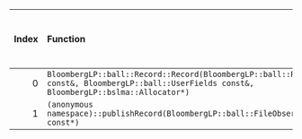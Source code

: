 |   Index | Function                                                                                                                                              |   Difference in number of lines |   Function size difference in bytes | Disassembly                                                             |   Number of lines in `assume` build |   Number of bytes in `assume` build |   Number of lines in `none` build |   Number of bytes in `none` build |
|--------:|:------------------------------------------------------------------------------------------------------------------------------------------------------|--------------------------------:|------------------------------------:|:------------------------------------------------------------------------|------------------------------------:|------------------------------------:|----------------------------------:|----------------------------------:|
|       0 | `BloombergLP::ball::Record::Record(BloombergLP::ball::RecordAttributes const&, BloombergLP::ball::UserFields const&, BloombergLP::bslma::Allocator*)` |                             -24 |                                 -80 | [Assumed](0.assume.s.txt), [Ignored](0.none.s.txt), [Diff](0.diff.html) |                                 640 |                             4362208 |                               720 |                           4362480 |
|       1 | `(anonymous namespace)::publishRecord(BloombergLP::ball::FileObserver2*, char const*)`                                                                |                             -44 |                                -128 | [Assumed](1.assume.s.txt), [Ignored](1.none.s.txt), [Diff](1.diff.html) |                                1040 |                             4352672 |                              1168 |                           4352672 |